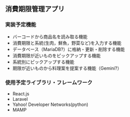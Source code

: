 ## 消費期限管理アプリ

### 実装予定機能
- バーコードから商品名を読み取る機能
- 消費期限と系統(生肉，鮮魚，野菜など)を入力する機能
- データベース（MariaDB?）に格納・更新・削除する機能
- 消費期限が近いものをピックアップする機能
- 系統別にピックアップする機能
- 期限が近いものから料理案を提案する機能（Gemini?）

### 使用予定ライブラリ・フレームワーク
- React.js
- Laravel
- Yahoo! Developer Networks(python)
- MAMP

